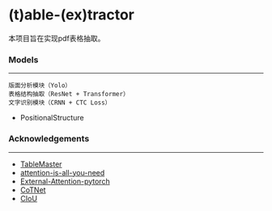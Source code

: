 # (t)able-(ex)tractor

本项目旨在实现pdf表格抽取。

### Models

------------------------

    版面分析模块（Yolo）
    表格结构抽取（ResNet + Transformer）
    文字识别模块（CRNN + CTC Loss）

+ PositionalStructure


### Acknowledgements

------------------------

+ [TableMaster](https://github.com/JiaquanYe/TableMASTER-mmocr)
+ [attention-is-all-you-need](https://github.com/jadore801120/attention-is-all-you-need-pytorch)
+ [External-Attention-pytorch](https://github.com/xmu-xiaoma666/External-Attention-pytorch)
+ [CoTNet](https://github.com/JDAI-CV/CoTNet/)
+ [CIoU](https://github.com/Zzh-tju/DIoU-darknet)
